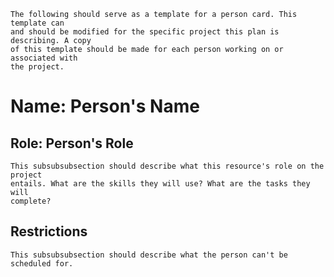 ```{note}
The following should serve as a template for a person card. This template can
and should be modified for the specific project this plan is describing. A copy
of this template should be made for each person working on or associated with
the project.
```

# Name: **Person's Name**

## Role: **Person's Role**

```{note}
This subsubsubsection should describe what this resource's role on the project
entails. What are the skills they will use? What are the tasks they will
complete?
```

## Restrictions

```{note}
This subsubsubsection should describe what the person can't be scheduled for.
```
